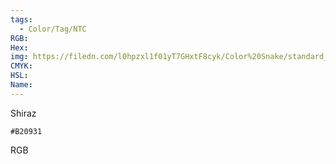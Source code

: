 ```yaml
---
tags:
  - Color/Tag/NTC
RGB:
Hex:
img: https://filedn.com/l0hpzxl1f01yT7GHxtF8cyk/Color%20Snake/standard_csv_to_svg/%23/B20931.svg
CMYK:
HSL:
Name:
---
```

Shiraz
```palette
#B20931
```
RGB
